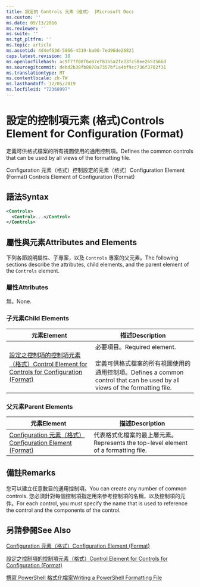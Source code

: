 ```yaml
---
title: 設定的 Controls 元素（格式） |Microsoft Docs
ms.custom: ''
ms.date: 09/13/2016
ms.reviewer: ''
ms.suite: ''
ms.tgt_pltfrm: ''
ms.topic: article
ms.assetid: 4d4ef63d-5866-4319-ba00-7ed96de26821
caps.latest.revision: 18
ms.openlocfilehash: ac9f7ff08f6e87ef83b5a2fe23fc58ee2651566d
ms.sourcegitcommit: debd2b38fb8070a7357bf1a4bf9cc736f3702f31
ms.translationtype: MT
ms.contentlocale: zh-TW
ms.lasthandoff: 12/05/2019
ms.locfileid: "72368997"
---
```

# <a name="controls-element-for-configuration-format"></a><span data-ttu-id="2dfbb-102">設定的控制項元素 (格式)</span><span class="sxs-lookup"><span data-stu-id="2dfbb-102">Controls Element for Configuration (Format)</span></span>

<span data-ttu-id="2dfbb-103">定義可供格式檔案的所有視圖使用的通用控制項。</span><span class="sxs-lookup"><span data-stu-id="2dfbb-103">Defines the common controls that can be used by all views of the formatting file.</span></span>

<span data-ttu-id="2dfbb-104">Configuration 元素（格式）控制設定的元素（格式）</span><span class="sxs-lookup"><span data-stu-id="2dfbb-104">Configuration Element (Format) Controls Element of Configuration (Format)</span></span>

## <a name="syntax"></a><span data-ttu-id="2dfbb-105">語法</span><span class="sxs-lookup"><span data-stu-id="2dfbb-105">Syntax</span></span>

```xml
<Controls>
  <Control>...</Control>
</Controls>
```

## <a name="attributes-and-elements"></a><span data-ttu-id="2dfbb-106">屬性與元素</span><span class="sxs-lookup"><span data-stu-id="2dfbb-106">Attributes and Elements</span></span>

<span data-ttu-id="2dfbb-107">下列各節說明屬性、子專案，以及 `Controls` 專案的父元素。</span><span class="sxs-lookup"><span data-stu-id="2dfbb-107">The following sections describe the attributes, child elements, and the parent element of the `Controls` element.</span></span>

### <a name="attributes"></a><span data-ttu-id="2dfbb-108">屬性</span><span class="sxs-lookup"><span data-stu-id="2dfbb-108">Attributes</span></span>

<span data-ttu-id="2dfbb-109">無。</span><span class="sxs-lookup"><span data-stu-id="2dfbb-109">None.</span></span>

### <a name="child-elements"></a><span data-ttu-id="2dfbb-110">子元素</span><span class="sxs-lookup"><span data-stu-id="2dfbb-110">Child Elements</span></span>

|<span data-ttu-id="2dfbb-111">元素</span><span class="sxs-lookup"><span data-stu-id="2dfbb-111">Element</span></span>|<span data-ttu-id="2dfbb-112">描述</span><span class="sxs-lookup"><span data-stu-id="2dfbb-112">Description</span></span>|
|-------------|-----------------|
|[<span data-ttu-id="2dfbb-113">設定之控制項的控制項元素（格式）</span><span class="sxs-lookup"><span data-stu-id="2dfbb-113">Control Element for Controls for Configuration (Format)</span></span>](./control-element-for-controls-for-configuration-format.md)|<span data-ttu-id="2dfbb-114">必要項目。</span><span class="sxs-lookup"><span data-stu-id="2dfbb-114">Required element.</span></span><br /><br /> <span data-ttu-id="2dfbb-115">定義可供格式檔案的所有視圖使用的通用控制項。</span><span class="sxs-lookup"><span data-stu-id="2dfbb-115">Defines a common control that can be used by all views of the formatting file.</span></span>|

### <a name="parent-elements"></a><span data-ttu-id="2dfbb-116">父元素</span><span class="sxs-lookup"><span data-stu-id="2dfbb-116">Parent Elements</span></span>

|<span data-ttu-id="2dfbb-117">元素</span><span class="sxs-lookup"><span data-stu-id="2dfbb-117">Element</span></span>|<span data-ttu-id="2dfbb-118">描述</span><span class="sxs-lookup"><span data-stu-id="2dfbb-118">Description</span></span>|
|-------------|-----------------|
|[<span data-ttu-id="2dfbb-119">Configuration 元素（格式）</span><span class="sxs-lookup"><span data-stu-id="2dfbb-119">Configuration Element (Format)</span></span>](./configuration-element-format.md)|<span data-ttu-id="2dfbb-120">代表格式化檔案的最上層元素。</span><span class="sxs-lookup"><span data-stu-id="2dfbb-120">Represents the top-level element of a formatting file.</span></span>|

## <a name="remarks"></a><span data-ttu-id="2dfbb-121">備註</span><span class="sxs-lookup"><span data-stu-id="2dfbb-121">Remarks</span></span>

<span data-ttu-id="2dfbb-122">您可以建立任意數目的通用控制項。</span><span class="sxs-lookup"><span data-stu-id="2dfbb-122">You can create any number of common controls.</span></span> <span data-ttu-id="2dfbb-123">您必須針對每個控制項指定用來參考控制項的名稱，以及控制項的元件。</span><span class="sxs-lookup"><span data-stu-id="2dfbb-123">For each control, you must specify the name that is used to reference the control and the components of the control.</span></span>

## <a name="see-also"></a><span data-ttu-id="2dfbb-124">另請參閱</span><span class="sxs-lookup"><span data-stu-id="2dfbb-124">See Also</span></span>

[<span data-ttu-id="2dfbb-125">Configuration 元素（格式）</span><span class="sxs-lookup"><span data-stu-id="2dfbb-125">Configuration Element (Format)</span></span>](./configuration-element-format.md)

[<span data-ttu-id="2dfbb-126">設定之控制項的控制項元素（格式）</span><span class="sxs-lookup"><span data-stu-id="2dfbb-126">Control Element for Controls for Configuration (Format)</span></span>](./control-element-for-controls-for-configuration-format.md)

[<span data-ttu-id="2dfbb-127">撰寫 PowerShell 格式化檔案</span><span class="sxs-lookup"><span data-stu-id="2dfbb-127">Writing a PowerShell Formatting File</span></span>](./writing-a-powershell-formatting-file.md)
